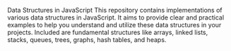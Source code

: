 Data Structures in JavaScript
This repository contains implementations of various data structures in JavaScript. It aims to provide clear and practical examples to help you understand and utilize these data structures in your projects. Included are fundamental structures like arrays, linked lists, stacks, queues, trees, graphs, hash tables, and heaps.
